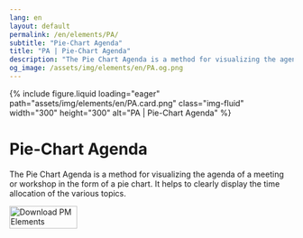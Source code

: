 ```yaml
---
lang: en
layout: default
permalink: /en/elements/PA/
subtitle: "Pie-Chart Agenda"
title: "PA | Pie-Chart Agenda"
description: "The Pie Chart Agenda is a method for visualizing the agenda of a meeting or workshop in the form of a pie chart. It helps to clearly display the time allocation of the various topics."
og_image: /assets/img/elements/en/PA.og.png
---
```


{% include figure.liquid loading="eager" path="assets/img/elements/en/PA.card.png" class="img-fluid" width="300" height="300" alt="PA | Pie-Chart Agenda" %}

# Pie-Chart Agenda

The Pie Chart Agenda is a method for visualizing the agenda of a meeting or workshop in the form of a pie chart. It helps to clearly display the time allocation of the various topics.

<a href="https://apps.apple.com/app/apple-store/id6738084498?pt=127441684&ct=website&mt=8">
  <img src="{{ "assets/img/en/appstore.png" | relative_url }}" width="120" height="40" alt="Download PM Elements">
</a>
